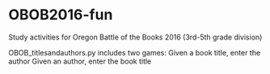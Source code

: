 # OBOB2016-fun
Study activities for Oregon Battle of the Books 2016 (3rd-5th grade division)

OBOB_titlesandauthors.py includes two games:
  Given a book title, enter the author
  Given an author, enter the book title
